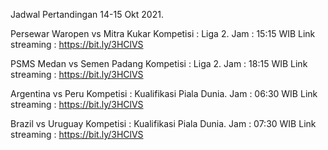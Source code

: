Jadwal Pertandingan 14-15 Okt 2021.

Persewar Waropen vs Mitra Kukar
Kompetisi : Liga 2. 
Jam : 15:15 WIB
Link streaming : https://bit.ly/3HClVS

PSMS Medan vs Semen Padang
Kompetisi : Liga 2. 
Jam : 18:15 WIB
Link streaming : https://bit.ly/3HClVS

Argentina vs Peru
Kompetisi : Kualifikasi Piala Dunia. 
Jam : 06:30 WIB
Link streaming : https://bit.ly/3HClVS

Brazil vs Uruguay
Kompetisi : Kualifikasi Piala Dunia. 
Jam : 07:30 WIB
Link streaming : https://bit.ly/3HClVS

